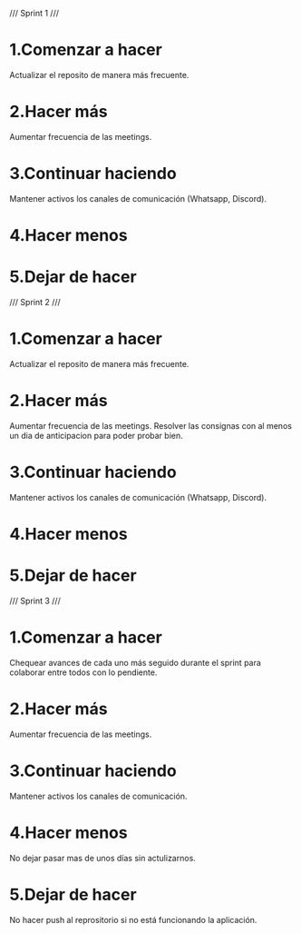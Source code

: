 /// Sprint 1 /// 
# 1.Comenzar a hacer
Actualizar el reposito de manera más frecuente.

# 2.Hacer más
Aumentar frecuencia de las meetings.

# 3.Continuar haciendo
Mantener activos los canales de comunicación (Whatsapp, Discord). 

# 4.Hacer menos


# 5.Dejar de hacer


/// Sprint 2 /// 
# 1.Comenzar a hacer
Actualizar el reposito de manera más frecuente.

# 2.Hacer más
Aumentar frecuencia de las meetings. Resolver las consignas con al menos un dia de anticipacion para poder probar bien.

# 3.Continuar haciendo
Mantener activos los canales de comunicación (Whatsapp, Discord).  

# 4.Hacer menos

# 5.Dejar de hacer


/// Sprint 3 /// 
# 1.Comenzar a hacer
Chequear avances de cada uno más seguido durante el sprint para colaborar entre todos con lo pendiente. 

# 2.Hacer más
Aumentar frecuencia de las meetings.

# 3.Continuar haciendo 
Mantener activos los canales de comunicación.

# 4.Hacer menos
No dejar pasar mas de unos días sin actulizarnos. 

# 5.Dejar de hacer
No hacer push al reprositorio si no está funcionando la aplicación. 
